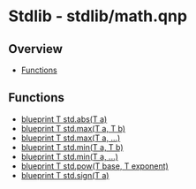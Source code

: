 
# Stdlib - stdlib/math.qnp

## Overview
 - [Functions](#functions)


## Functions
 - [blueprint T std.abs(T a)]()
 - [blueprint T std.max(T a, T b)]()
 - [blueprint T std.max(T a, ...)]()
 - [blueprint T std.min(T a, T b)]()
 - [blueprint T std.min(T a, ...)]()
 - [blueprint T std.pow(T base, T exponent)]()
 - [blueprint T std.sign(T a)]()

